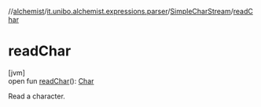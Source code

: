 //[alchemist](../../../index.md)/[it.unibo.alchemist.expressions.parser](../index.md)/[SimpleCharStream](index.md)/[readChar](read-char.md)

# readChar

[jvm]\
open fun [readChar](read-char.md)(): [Char](https://kotlinlang.org/api/latest/jvm/stdlib/kotlin/-char/index.html)

Read a character.
